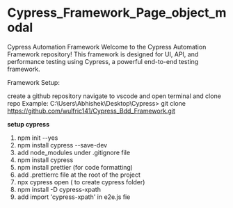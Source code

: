 # Cypress_Framework_Page_object_modal

Cypress Automation Framework Welcome to the Cypress Automation Framework repository! This framework is designed for UI, API, and performance testing using Cypress, a powerful end-to-end testing framework.

Framework Setup:

create a github repository
navigate to vscode and open terminal and clone repo
Example: C:\Users\Abhishek\Desktop\Cypress> git clone https://github.com/wulfric141/Cypress_Bdd_Framework.git

**setup cypress**
1. npm init --yes
2. npm install cypress --save-dev
3. add node_modules under .gitignore file
4. npm install cypress
5. npm install prettier (for code formatting)
6. add .prettierrc file at the root of the project
7. npx cypress open ( to create cypress folder)
8. npm install -D cypress-xpath
9. add import 'cypress-xpath' in e2e.js fie

